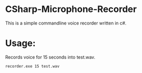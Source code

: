 # CSharp-Microphone-Recorder
This is a simple commandline voice recorder written in c#.

# Usage:

Records voice for 15 seconds into test.wav.

```recorder.exe 15 test.wav```
